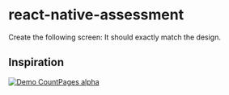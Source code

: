 # react-native-assessment


Create the following screen: It should exactly match the design.


## Inspiration


[![Demo CountPages alpha](https://j.gifs.com/VAGgj5.gif)](https://www.youtube.com/watch?v=NYpP-kzz8d4)
